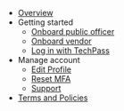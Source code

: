 - [Overview](home)
- Getting started
  - [Onboard public officer](onboard-public-officers-using-non-se-machines)
  - [Onboard vendor](onboard-vendors-to-techpass)
  - [Log in with TechPass](access-sgts-services-using-techpass)
- Manage account
  - [Edit Profile](edit-profile)
  - [Reset MFA](reset-mfa)
  - [Support](/support/overview.md)
- [Terms and Policies](terms-and-policies)
